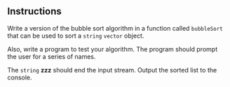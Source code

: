 ## Instructions ##
Write a version of the bubble sort algorithm in a function called `bubbleSort` that can be used to sort a `string` `vector` object. 

Also, write a program to test your algorithm. The program should prompt the user for a series of names. 

The `string` **zzz** should end the input stream. Output the sorted list to the console. 



